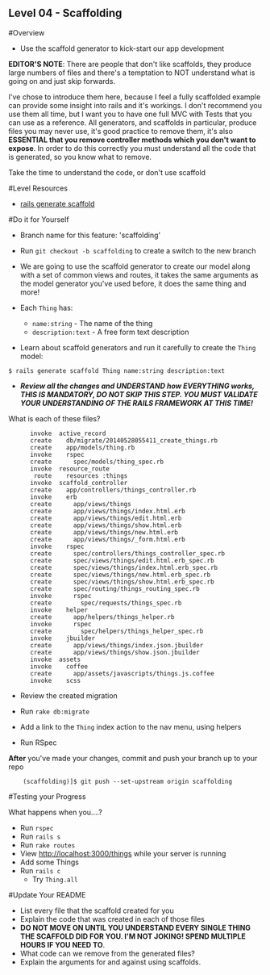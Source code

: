 Level 04 - Scaffolding
-----------

#Overview
* Use the scaffold generator to kick-start our app development

__EDITOR'S NOTE__: There are people that don't like scaffolds, they produce large numbers of files and there's a temptation to NOT understand what is going on and just skip forwards.

I've chose to introduce them here, because I feel a fully scaffolded example can provide some insight into rails and it's workings. I don't recommend you use them all time, but I want you to have one full MVC with Tests that you can use as a reference. All generators, and scaffolds in particular, produce files you may never use, it's good practice to remove them, it's also __ESSENTIAL that you remove controller methods which you don't want to expose__. In order to do this correctly you must understand all the code that is generated, so you know what to remove.

Take the time to understand the code, or don't use scaffold


#Level Resources

* [rails generate scaffold](http://guides.rubyonrails.org/command_line.html#rails-generate)

#Do it for Yourself

* Branch name for this feature: 'scaffolding'
* Run ```git checkout -b scaffolding``` to create a switch to the new branch


* We are going to use the scaffold generator to create our model along with a set of common views and routes, it takes the same arguments as the model generator you've used before, it does the same thing and more!

* Each ```Thing``` has:
	* ```name:string``` - The name of the thing
	* ```description:text``` - A free form text description

* Learn about scaffold generators and run it carefully to create the ```Thing``` model:

```
$ rails generate scaffold Thing name:string description:text 
```


* ___Review all the changes and UNDERSTAND how EVERYTHING works, 
THIS IS MANDATORY, DO NOT SKIP THIS STEP. YOU MUST VALIDATE YOUR UNDERSTANDING OF THE RAILS FRAMEWORK AT THIS TIME!___

What is each of these files?

```
      invoke  active_record
      create    db/migrate/20140528055411_create_things.rb
      create    app/models/thing.rb
      invoke    rspec
      create      spec/models/thing_spec.rb
      invoke  resource_route
       route    resources :things
      invoke  scaffold_controller
      create    app/controllers/things_controller.rb
      invoke    erb
      create      app/views/things
      create      app/views/things/index.html.erb
      create      app/views/things/edit.html.erb
      create      app/views/things/show.html.erb
      create      app/views/things/new.html.erb
      create      app/views/things/_form.html.erb
      invoke    rspec
      create      spec/controllers/things_controller_spec.rb
      create      spec/views/things/edit.html.erb_spec.rb
      create      spec/views/things/index.html.erb_spec.rb
      create      spec/views/things/new.html.erb_spec.rb
      create      spec/views/things/show.html.erb_spec.rb
      create      spec/routing/things_routing_spec.rb
      invoke      rspec
      create        spec/requests/things_spec.rb
      invoke    helper
      create      app/helpers/things_helper.rb
      invoke      rspec
      create        spec/helpers/things_helper_spec.rb
      invoke    jbuilder
      create      app/views/things/index.json.jbuilder
      create      app/views/things/show.json.jbuilder
      invoke  assets
      invoke    coffee
      create      app/assets/javascripts/things.js.coffee
      invoke    scss

```


* Review the created migration 

* Run ```rake db:migrate```

* Add a link to the ```Thing``` index action to the nav menu, using helpers

* Run RSpec

__After__ you've made your changes, commit and push your branch up to your repo

```
	(scaffolding)]$ git push --set-upstream origin scaffolding
```

#Testing your Progress

What happens when you....?

* Run ```rspec```
* Run ```rails s```
* Run ```rake routes```
* View [http://localhost:3000/things](http://localhost:3000/things) while your server is running
* Add some Things
* Run ```rails c``` 
	* Try ```Thing.all``` 	

#Update Your README

* List every file that the scaffold created for you 
* Explain the code that was created in each of those files
* **DO NOT MOVE ON UNTIL YOU UNDERSTAND EVERY SINGLE THING THE SCAFFOLD DID FOR YOU.  I'M NOT JOKING!  SPEND MULTIPLE HOURS IF YOU NEED TO**.  
* What code can we remove from the generated files?
* Explain the arguments for and against using scaffolds.
